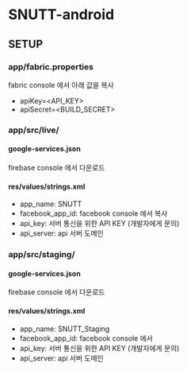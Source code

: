 # SNUTT-android

## SETUP

### app/fabric.properties
fabric console 에서 아래 값을 복사
- apiKey=<API_KEY>
- apiSecret=<BUILD_SECRET>

### app/src/live/

#### google-services.json
firebase console 에서 다운로드

#### res/values/strings.xml 
- app_name: SNUTT
- facebook_app_id: facebook console 에서 복사
- api_key: 서버 통신을 위한 API KEY (개발자에게 문의)
- api_server: api 서버 도메인

### app/src/staging/

#### google-services.json
firebase console 에서 다운로드

#### res/values/strings.xml 
- app_name: SNUTT_Staging
- facebook_app_id: facebook console 에서 
- api_key: 서버 통신을 위한 API KEY (개발자에게 문의)
- api_server: api 서버 도메인
